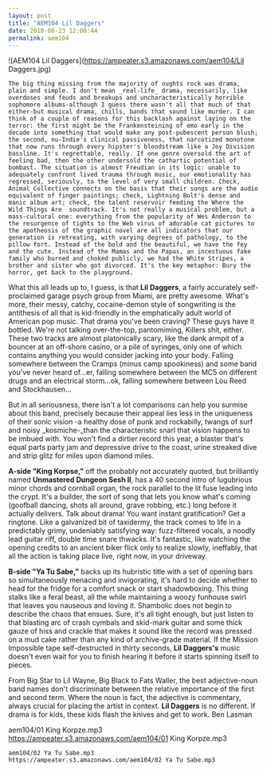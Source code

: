 ```yaml
---
layout: post
title: "AEM104 Lil Daggers"
date: 2010-06-23 12:00:44
permalink: aem104
---
```

![AEM104 Lil Daggers](https://ampeater.s3.amazonaws.com/aem104/Lil Daggers.jpg)

    The big thing missing from the majority of oughts rock was drama, plain and simple. I don't mean _real-life_ drama, necessarily, like overdoses and feuds and breakups and uncharacteristically horrible sophomore albums-although I guess there wasn't all that much of that either-but musical drama, chills, bands that sound like murder. I can think of a couple of reasons for this backlash against laying on the terror: the first might be the Frankensteining of emo early in the decade into something that would make any post-pubescent person blush; the second, nu-Indie's clinical passiveness, that narcotized monotone that now runs through every hipster's bloodstream like a Joy Division bassline. It's regrettable, really. If one genre oversold the art of feeling bad, then the other undersold the cathartic potential of bombast. The situation is almost Freudian in its logic: unable to adequately confront lived trauma through music, our emotionality has regressed, seriously, to the level of very small children. Check, Animal Collective connects on the basis that their songs are the audio equivalent of finger paintings; check, Lightning Bolt's dense and manic album art; check, the talent reservoir feeding the Where the Wild Things Are  soundtrack. It's not really a musical problem, but a mass-cultural one: everything from the popularity of Wes Anderson to the resurgence of tights to the Web virus of adorable cat pictures to the apotheosis of the graphic novel are all indicators that our generation is retreating, with varying degrees of pathology, to the pillow fort. Instead of the bold and the beautiful, we have the fey and the cute. Instead of the Mamas and the Papas, an incestuous fake family who burned and choked publicly, we had the White Stripes, a brother and sister who got divorced. It's the key metaphor: Bury the horror, get back to the playground.

What this all leads up to, I guess, is that **Lil Daggers**, a fairly accurately self-proclaimed garage psych group from Miami, are pretty awesome. What's more, their messy, catchy, cocaine-demon style of songwriting is the antithesis of all that is kid-friendly in the emphatically adult world of American pop music. That drama you've been craving? These guys have it bottled. We're not talking over-the-top, pantomiming, Killers shit, either. These two tracks are almost platonically scary, like the dank armpit of a bouncer at an off-shore casino, or a pile of syringes, only one of which contains anything you would consider jacking into your body. Falling somewhere between the Cramps (minus camp spookiness) and some band you've never heard of...er, falling somewhere between the MC5 on different drugs and an electrical storm...ok, falling somewhere between Lou Reed and Stockhausen...

But in all seriousness, there isn't a lot comparisons can help you surmise about this band, precisely because their appeal lies less in the uniqueness of their sonic vision -a healthy dose of punk and rockabilly, twangs of surf and noisy _kosmiche-_than the characteristic snarl that vision happens to be imbued with. You won't find a dirtier record this year, a blaster that's equal parts party jam and depressive drive to the coast, urine streaked dive and strip glitz for miles upon diamond miles.

**A-side "King Korpse,"** off the probably not accurately quoted, but brilliantly named **Unmastered Dungeon Sesh II**, has a 40 second intro of lugubrious minor chords and cornball organ, the rock parallel to the lit fuse leading into the crypt. It's a builder, the sort of song that lets you know what's coming (goofball dancing, shots all around, grave robbing, etc.) long before it actually delivers. Talk about drama! You want instant gratification? Get a ringtone. Like a galvanized bit of taxidermy, the track comes to life in a predictably grimy, undeniably satisfying way: fuzz-filtered vocals, a noodly lead guitar riff, double time snare thwacks. It's fantastic, like watching the opening credits to an ancient biker flick only to realize slowly, ineffably, that all the action is taking place live, right now, in your driveway.

**B-side "Ya Tu Sabe,"** backs up its hubristic title with a set of opening bars so simultaneously menacing and invigorating, it's hard to decide whether to head for the fridge for a comfort snack or start shadowboxing. This thing stalks like a feral beast, all the while maintaining a woozy funhouse swirl that leaves you nauseous and loving it. Shambolic does not begin to describe the chaos that ensues. Sure, it's all tight enough, but just listen to that blasting arc of crash cymbals and skid-mark guitar and some thick gauze of hiss and crackle that makes it sound like the record was pressed on a mud cake rather than any kind of archive-grade material. If the Mission Impossible tape self-destructed in thirty seconds, **Lil** **Daggers's** music doesn't even wait for you to finish hearing it before it starts spinning itself to pieces.

From Big Star to Lil Wayne, Big Black to Fats Waller, the best adjective-noun band names don't discriminate between the relative importance of the first and second term. Where the noun is fact, the adjective is commentary, always crucial for placing the artist in context. **Lil Daggers** is no different. If drama is for kids, these kids flash the knives and get to work. Ben Lasman
  
  aem104/01 King Korpze.mp3
    https://ampeater.s3.amazonaws.com/aem104/01 King Korpze.mp3
    
    aem104/02 Ya Tu Sabe.mp3
    https://ampeater.s3.amazonaws.com/aem104/02 Ya Tu Sabe.mp3
    
    